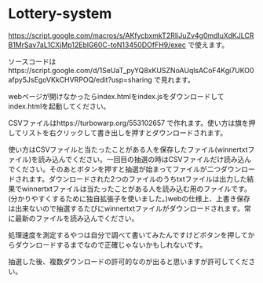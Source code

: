 # Lottery-system
https://script.google.com/macros/s/AKfycbxmkT2RIiJuZv4g0mdluXdKJLCRB1MrSav7aL1CXjMp12EblG60C-toN13450DOfFH9/exec で使えます。

ソースコードはhttps://script.google.com/d/1SeUaT_pyYQ8xKUSZNoAUqlsACoF4Kgi7UKO0afpy5JsEgoVKkCHVRPOQ/edit?usp=sharing で見れます。

webページが開けなかったらindex.htmlをindex.jsをダウンロードしてindex.htmlを起動してください。

CSVファイルはhttps://turbowarp.org/553102657 で作れます。使い方は旗を押してリストを右クリックして書き出しを押すとダウンロードされます。

使い方はCSVファイルと当たったことがある人を保存したファイル(winnertxtファイル)を読み込んでください。一回目の抽選の時はCSVファイルだけ読み込んでください。そのあとボタンを押すと抽選が始まってファイルが二つダウンロードされます。ダウンロードされた2つのファイルのうちtxtファイルは出力した結果でwinnertxtファイルは当たったことがある人を読み込む用のファイルです。(分かりやすくするために独自拡張子を使いました。)webの仕様上、上書き保存は出来ないので抽選するたびにwinnertxtファイルがダウンロードされます。常に最新のファイルを読み込んでください。

処理速度を測定するやつは自分で調べて書いてみたんですけどボタンを押してからダウンロードするまでなので正確じゃないかもしれないです。

抽選した後、複数ダウンロードの許可的なのが出ると思いますが許可してください。
